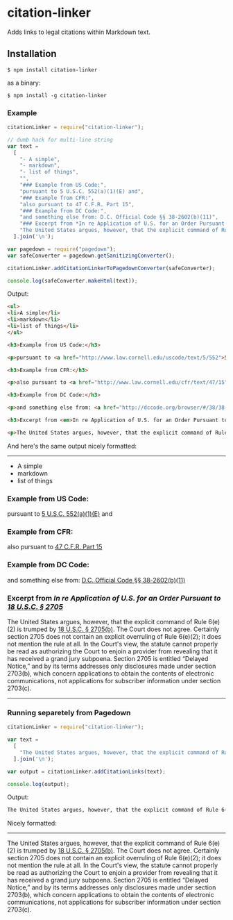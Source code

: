 # citation-linker

Adds links to legal citations within Markdown text.

## Installation

```
$ npm install citation-linker
```

as a binary:

```
$ npm install -g citation-linker
```

### Example

```javascript
citationLinker = require("citation-linker");

// dumb hack for multi-line string
var text = 
  [
    "- A simple",
    "- markdown",
    "- list of things",
    "",
    "### Example from US Code:",
    "pursuant to 5 U.S.C. 552(a)(1)(E) and",
    "### Example from CFR:",
    "also pursuant to 47 C.F.R. Part 15",
    "### Example from DC Code:",
    "and something else from: D.C. Official Code §§ 38-2602(b)(11)",
    "### Excerpt from *In re Application of U.S. for an Order Pursuant to 18 U.S.C. § 2705*",
    "The United States argues, however, that the explicit command of Rule 6(e)(2) is trumped by 18 U.S.C. § 2705(b). The Court does not agree. Certainly section 2705 does not contain an explicit overruling of Rule 6(e)(2); it does not mention the rule at all. In the Court's view, the statute cannot properly be read as authorizing the Court to enjoin a provider from revealing that it has received a grand jury subpoena. Section 2705 is entitled “Delayed Notice,” and by its terms addresses only disclosures made under section 2703(b), which concern applications to obtain the contents of electronic communications, not applications for subscriber information under section 2703(c)."
  ].join('\n');

var pagedown = require("pagedown");
var safeConverter = pagedown.getSanitizingConverter();

citationLinker.addCitationLinkerToPagedownConverter(safeConverter);

console.log(safeConverter.makeHtml(text));
```

Output:

```html
<ul>
<li>A simple</li>
<li>markdown</li>
<li>list of things</li>
</ul>

<h3>Example from US Code:</h3>

<p>pursuant to <a href="http://www.law.cornell.edu/uscode/text/5/552">5 U.S.C. 552(a)(1)(E)</a> and</p>

<h3>Example from CFR:</h3>

<p>also pursuant to <a href="http://www.law.cornell.edu/cfr/text/47/15">47 C.F.R. Part 15</a></p>

<h3>Example from DC Code:</h3>

<p>and something else from: <a href="http://dccode.org/browser/#/38/38-2602">D.C. Official Code §§ 38-2602(b)(11)</a></p>

<h3>Excerpt from <em>In re Application of U.S. for an Order Pursuant to <a href="http://www.law.cornell.edu/uscode/text/18/2705">18 U.S.C. § 2705</a></em></h3>

<p>The United States argues, however, that the explicit command of Rule 6(e)(2) is trumped by <a href="http://www.law.cornell.edu/uscode/text/18/2705">18 U.S.C. § 2705(b)</a>. The Court does not agree. Certainly section 2705 does not contain an explicit overruling of Rule 6(e)(2); it does not mention the rule at all. In the Court's view, the statute cannot properly be read as authorizing the Court to enjoin a provider from revealing that it has received a grand jury subpoena. Section 2705 is entitled “Delayed Notice,” and by its terms addresses only disclosures made under section 2703(b), which concern applications to obtain the contents of electronic communications, not applications for subscriber information under section 2703(c).</p>
```

And here's the same output nicely formatted:

<hr />

<ul>
<li>A simple</li>
<li>markdown</li>
<li>list of things</li>
</ul>

<h3>Example from US Code:</h3>

<p>pursuant to <a href="http://www.law.cornell.edu/uscode/text/5/552">5 U.S.C. 552(a)(1)(E)</a> and</p>

<h3>Example from CFR:</h3>

<p>also pursuant to <a href="http://www.law.cornell.edu/cfr/text/47/15">47 C.F.R. Part 15</a></p>

<h3>Example from DC Code:</h3>

<p>and something else from: <a href="http://dccode.org/browser/#/38/38-2602">D.C. Official Code §§ 38-2602(b)(11)</a></p>

<h3>Excerpt from <em>In re Application of U.S. for an Order Pursuant to <a href="http://www.law.cornell.edu/uscode/text/18/2705">18 U.S.C. § 2705</a></em></h3>

<p>The United States argues, however, that the explicit command of Rule 6(e)(2) is trumped by <a href="http://www.law.cornell.edu/uscode/text/18/2705">18 U.S.C. § 2705(b)</a>. The Court does not agree. Certainly section 2705 does not contain an explicit overruling of Rule 6(e)(2); it does not mention the rule at all. In the Court's view, the statute cannot properly be read as authorizing the Court to enjoin a provider from revealing that it has received a grand jury subpoena. Section 2705 is entitled “Delayed Notice,” and by its terms addresses only disclosures made under section 2703(b), which concern applications to obtain the contents of electronic communications, not applications for subscriber information under section 2703(c).</p>

<hr />

### Running separetely from Pagedown

```javascript
citationLinker = require("citation-linker");

var text = 
  [
    "The United States argues, however, that the explicit command of Rule 6(e)(2) is trumped by 18 U.S.C. § 2705(b). The Court does not agree. Certainly section 2705 does not contain an explicit overruling of Rule 6(e)(2); it does not mention the rule at all. In the Court's view, the statute cannot properly be read as authorizing the Court to enjoin a provider from revealing that it has received a grand jury subpoena. Section 2705 is entitled “Delayed Notice,” and by its terms addresses only disclosures made under section 2703(b), which concern applications to obtain the contents of electronic communications, not applications for subscriber information under section 2703(c)."
  ].join('\n');

var output = citationLinker.addCitationLinks(text);

console.log(output);
```

Output:

```markdown
The United States argues, however, that the explicit command of Rule 6(e)(2) is trumped by [18 U.S.C. § 2705(b)](http://www.law.cornell.edu/uscode/text/18/2705). The Court does not agree. Certainly section 2705 does not contain an explicit overruling of Rule 6(e)(2); it does not mention the rule at all. In the Court's view, the statute cannot properly be read as authorizing the Court to enjoin a provider from revealing that it has received a grand jury subpoena. Section 2705 is entitled “Delayed Notice,” and by its terms addresses only disclosures made under section 2703(b), which concern applications to obtain the contents of electronic communications, not applications for subscriber information under section 2703(c).
```

Nicely formatted:

<hr />

The United States argues, however, that the explicit command of Rule 6(e)(2) is trumped by [18 U.S.C. § 2705(b)](http://www.law.cornell.edu/uscode/text/18/2705). The Court does not agree. Certainly section 2705 does not contain an explicit overruling of Rule 6(e)(2); it does not mention the rule at all. In the Court's view, the statute cannot properly be read as authorizing the Court to enjoin a provider from revealing that it has received a grand jury subpoena. Section 2705 is entitled “Delayed Notice,” and by its terms addresses only disclosures made under section 2703(b), which concern applications to obtain the contents of electronic communications, not applications for subscriber information under section 2703(c).
